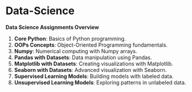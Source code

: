 # Data-Science


**Data Science Assignments Overview**

1. **Core Python**: Basics of Python programming.
2. **OOPs Concepts**: Object-Oriented Programming fundamentals.
3. **Numpy**: Numerical computing with Numpy arrays.
4. **Pandas with Datasets**: Data manipulation using Pandas.
5. **Matplotlib with Datasets**: Creating visualizations with Matplotlib.
6. **Seaborn with Datasets**: Advanced visualization with Seaborn.
7. **Supervised Learning Models**: Building models with labeled data.
8. **Unsupervised Learning Models**: Exploring patterns in unlabeled data.

